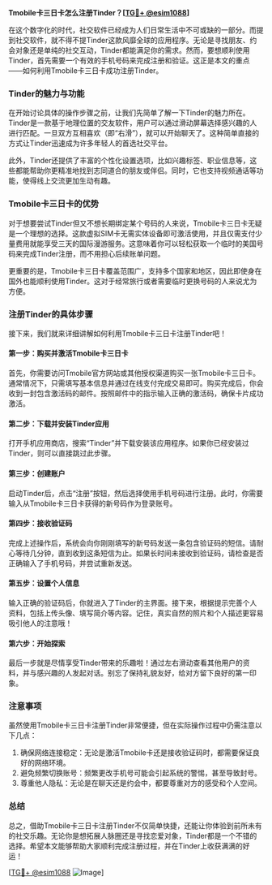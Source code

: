 **Tmobile卡三日卡怎么注册Tinder？[[TG💪+ @esim1088](https://t.me/s/esim1088)]**

在这个数字化的时代，社交软件已经成为人们日常生活中不可或缺的一部分。而提到社交软件，就不得不提Tinder这款风靡全球的应用程序。无论是寻找朋友、约会对象还是单纯的社交互动，Tinder都能满足你的需求。然而，要想顺利使用Tinder，首先需要一个有效的手机号码来完成注册和验证。这正是本文的重点——如何利用Tmobile卡三日卡成功注册Tinder。

### Tinder的魅力与功能

在开始讨论具体的操作步骤之前，让我们先简单了解一下Tinder的魅力所在。Tinder是一款基于地理位置的交友软件，用户可以通过滑动屏幕选择感兴趣的人进行匹配。一旦双方互相喜欢（即“右滑”），就可以开始聊天了。这种简单直接的方式让Tinder迅速成为许多年轻人的首选社交平台。

此外，Tinder还提供了丰富的个性化设置选项，比如兴趣标签、职业信息等，这些都能帮助你更精准地找到志同道合的朋友或伴侣。同时，它也支持视频通话等功能，使得线上交流更加生动有趣。

### Tmobile卡三日卡的优势

对于想要尝试Tinder但又不想长期绑定某个号码的人来说，Tmobile卡三日卡无疑是一个理想的选择。这款虚拟SIM卡无需实体设备即可激活使用，并且仅需支付少量费用就能享受三天的国际漫游服务。这意味着你可以轻松获取一个临时的美国号码来完成Tinder注册，而不用担心后续账单问题。

更重要的是，Tmobile卡三日卡覆盖范围广，支持多个国家和地区，因此即使身在国外也能顺利使用Tinder。这对于经常旅行或者需要临时更换号码的人来说尤为方便。

### 注册Tinder的具体步骤

接下来，我们就来详细讲解如何利用Tmobile卡三日卡注册Tinder吧！

#### 第一步：购买并激活Tmobile卡三日卡
首先，你需要访问Tmobile官方网站或其他授权渠道购买一张Tmobile卡三日卡。通常情况下，只需填写基本信息并通过在线支付完成交易即可。购买完成后，你会收到一封包含激活码的邮件。按照邮件中的指示输入正确的激活码，确保卡片成功激活。

#### 第二步：下载并安装Tinder应用
打开手机应用商店，搜索“Tinder”并下载安装该应用程序。如果你已经安装过Tinder，则可以直接跳过此步骤。

#### 第三步：创建账户
启动Tinder后，点击“注册”按钮，然后选择使用手机号码进行注册。此时，你需要输入从Tmobile卡三日卡获得的新号码作为登录账号。

#### 第四步：接收验证码
完成上述操作后，系统会向你刚刚填写的新号码发送一条包含验证码的短信。请耐心等待几分钟，直到收到这条短信为止。如果长时间未接收到验证码，请检查是否正确输入了手机号码，并尝试重新发送。

#### 第五步：设置个人信息
输入正确的验证码后，你就进入了Tinder的主界面。接下来，根据提示完善个人资料，包括上传头像、填写简介等内容。记住，真实自然的照片和个人描述更容易吸引他人的注意哦！

#### 第六步：开始探索
最后一步就是尽情享受Tinder带来的乐趣啦！通过左右滑动查看其他用户的资料，并与感兴趣的人发起对话。别忘了保持礼貌友好，给对方留下良好的第一印象。

### 注意事项

虽然使用Tmobile卡三日卡注册Tinder非常便捷，但在实际操作过程中仍需注意以下几点：

1. 确保网络连接稳定：无论是激活Tmobile卡还是接收验证码时，都需要保证良好的网络环境。
2. 避免频繁切换账号：频繁更改手机号可能会引起系统的警惕，甚至导致封号。
3. 尊重他人隐私：无论是在聊天还是约会中，都要尊重对方的感受和个人空间。

### 总结

总之，借助Tmobile卡三日卡注册Tinder不仅简单快捷，还能让你体验到前所未有的社交乐趣。无论你是想拓展人脉圈还是寻找恋爱对象，Tinder都是一个不错的选择。希望本文能够帮助大家顺利完成注册过程，并在Tinder上收获满满的好运！

[[TG💪+ @esim1088](https://t.me/s/esim1088) ![Image](https://i.postimg.cc/4NQfJmqS/Snipaste-2025-05-13-00-14-12.png)]